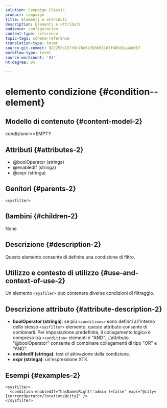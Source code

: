 ```yaml
---
solution: Campaign Classic
product: campaign
title: Elementi e attributi
description: Elementi e attributi
audience: configuration
content-type: reference
topic-tags: schema-reference
translation-type: tm+mt
source-git-commit: 922257b157f8d76d6e703b0510ff689d1aa4d067
workflow-type: tm+mt
source-wordcount: '93'
ht-degree: 8%

---
```



# elemento condizione {#condition--element}

## Modello di contenuto {#content-model-2}

condizione:==EMPTY

## Attributi {#attributes-2}

* @boolOperator (stringa)
* @enabledIf (stringa)
* @expr (stringa)

## Genitori {#parents-2}

`<sysfilter>`

## Bambini {#children-2}

None

## Descrizione {#description-2}

Questo elemento consente di definire una condizione di filtro.

## Utilizzo e contesto di utilizzo {#use-and-context-of-use-2}

Un elemento `<sysfiler>` può contenere diverse condizioni di filtraggio.

## Descrizione attributo {#attribute-description-2}

* **boolOperator (stringa)**: se più  `<conditions>` sono definiti all&#39;interno dello stesso   `<sysfilter>` elemento, questo attributo consente di combinarli. Per impostazione predefinita, il collegamento logico è compreso tra `<condition>` elementi è &quot;AND&quot;. L&#39;attributo &quot;@boolOperator&quot; consente di combinare collegamenti di tipo &quot;OR&quot; e &quot;AND&quot;.
* **enabledIf (stringa)**: test di attivazione della condizione.
* **expr (stringa)**: un&#39;espressione XTK.

## Esempi {#examples-2}

```
<sysfilter>
  <condition enabledIf="hasNamedRight('admin')=false" expr="@city=[currentOperator/location/@city]" />
</sysfilter>
```
